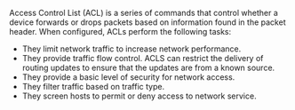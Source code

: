 Access Control List (ACL) is a series of commands that control whether a device forwards or drops packets based on information found in the packet header. When configured, ACLs perform the following tasks:
- They limit network traffic to increase network performance.
- They provide traffic flow control. ACLS can restrict the delivery of routing updates to ensure that the updates are from a known source.
- They provide a basic level of security for network access.
- They filter traffic based on traffic type.
- They screen hosts to permit or deny access to network service.

